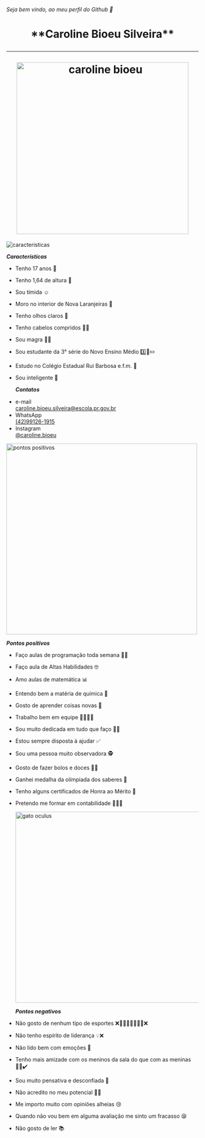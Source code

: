 _Seja bem vindo, ao meu perfil do Github 🌺_
 
<h1 align="center"> **Caroline Bioeu Silveira** <hr> <img width="450px" src="https://i.pinimg.com/736x/e8/71/bd/e871bd2519d4ea9b9cf18f3fa00d3579.jpg" alt="caroline bioeu"></h1>



<img src="https://gifs.eco.br/wp-content/uploads/2022/08/gifs-de-caracteristicas-4.gif" alt="caracteristicas">

  _**Características**_
- Tenho 17 anos 🎊
- Tenho 1,64 de altura 📏
- Sou tímida ☺
- Moro no interior de Nova Laranjeiras 📍
- Tenho olhos claros 💚
- Tenho cabelos compridos 👩🏻
- Sou magra 🧍‍♀️
- Sou estudante da 3° série do Novo Ensino Médio 3️⃣📔✏️
- Estudo no Colégio Estadual Rui Barbosa e.f.m. 🏤
- Sou inteligente 📒

  _**Contatos**_
<ul>
    <li> e-mail <img width="15px" src="https://cdn-icons-png.flaticon.com/128/2504/2504727.png"></li>
   <a href=""> caroline.bioeu.silveira@escola.pr.gov.br </a>
  <li> WhatsApp <img width="15px" src="https://cdn-icons-png.flaticon.com/128/3670/3670051.png"></li>
    <a href="">(42)99126-1915 </a>
   <li> Instagram <img width="15px" src="https://cdn-icons-png.flaticon.com/128/174/174855.png"></li>
    <a href="">@caroline.bioeu</a>
</ul>

<img width="500px" src="https://media.tenor.com/WAu9Dgz9D6EAAAAM/hmm-hm.gif" alt="pontos positivos">

  _**Pontos positivos**_
- Faço aulas de programação toda semana 👩‍💻
- Faço aula de Altas Habilidades 🤓
- Amo aulas de matemática 📊
- Entendo bem a matéria de química 🧪
- Gosto de aprender coisas novas 📝
- Trabalho bem em equipe 🧑‍🧑‍🧒‍🧒
- Sou muito dedicada em tudo que faço ✍🏻 
- Estou sempre disposta à ajudar ✅
- Sou uma pessoa muito observadora 🕵️
- Gosto de fazer bolos e doces 🎂🍧
- Ganhei medalha da olímpiada dos saberes 🥉
- Tenho alguns certificados de Honra ao Mérito 🏅
- Pretendo me formar em contabilidade 👩🏼‍🎓

  <img width="500px" src="https://blogger.googleusercontent.com/img/b/R29vZ2xl/AVvXsEgZf7jUOP88p9e4eV8FSSbbL1UDGjZdfJ3HoZ6CkamW32sJEtBZws1qO9onGCQvwlAT0po9f2FD8WfuU0hcnfxpGo6TvkKwJlg_5IegJrZh5o5gQFF0r2zOpRxEdbkgXsyUSylnNCbAd8Rd/s640/bomruim1.gif" alt="gato oculus">

  _**Pontos negativos**_

- Não gosto de nenhum tipo de esportes ❌🤽‍♀️🏓⛹‍♀️🤾‍♀️❌
- Não tenho espírito de liderança 💡❌
- Não lido bem com emoções 🥹
- Tenho mais amizade com os meninos da sala do que com as meninas 🙍‍♂️✔️
- Sou muito pensativa e desconfiada 🤔
- Não acredito no meu potencial 🤦‍♀️
- Me importo muito com opiniões alheias 😢
- Quando não vou bem em alguma avaliação me sinto um fracasso 😪
- Não gosto de ler 📚


